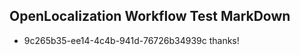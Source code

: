 ## OpenLocalization Workflow Test MarkDown
* 9c265b35-ee14-4c4b-941d-76726b34939c thanks!

<!--HONumber=Jul16_HO2-->


